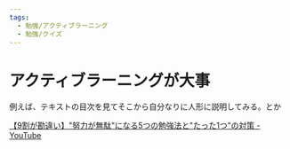 ```yaml
---
tags:
  - 勉強/アクティブラーニング
  - 勉強/クイズ
---
```

# アクティブラーニングが大事

例えば、テキストの目次を見てそこから自分なりに人形に説明してみる。とか


[【9割が勘違い】"努力が無駄"になる5つの勉強法と"たった1つ"の対策 - YouTube](https://www.youtube.com/watch?v=kV82DFNVxdY)